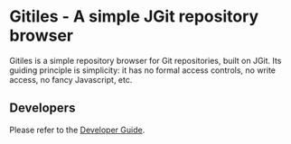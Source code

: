 # Gitiles - A simple JGit repository browser

Gitiles is a simple repository browser for Git repositories, built on JGit. Its
guiding principle is simplicity: it has no formal access controls, no write
access, no fancy Javascript, etc.

## Developers

Please refer to the [Developer Guide](/Documentation/developer-guide.md).
